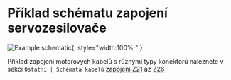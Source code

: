 # Příklad schématu zapojení servozesilovače

![Example schematic](../img/schTGZ-S-48-50_100-RI.svg){: style="width:100%;" }

Příklad zapojení motorových kabelů s různými typy konektorů naleznete v sekci `Ostatní | Schémata kabelů` [zapojení Z21](../../../ETC/TGcable/md/description.md#Z21) až [Z26](../../../ETC/TGcable/md/description.md#Z26)
